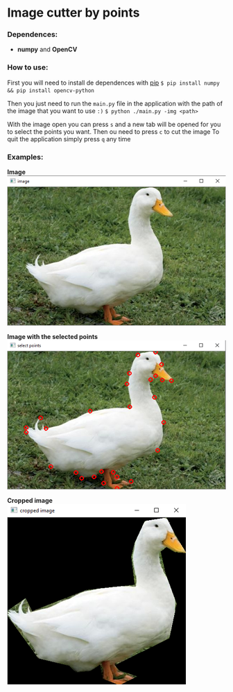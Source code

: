 # Image cutter by points

### Dependences:
- **numpy** and **OpenCV**

### How to use:
First you will need to install de dependences with [pip](https://pypi.org/project/pip/)
`$ pip install numpy && pip install opencv-python`

Then you just need to run the `main.py` file in the application with the path of the image that you want to use `:)`
`$ python ./main.py -img <path>`

With the image open you can press `s` and a new tab will be opened for you to select the points you want. Then ou need to press `c` to cut the image
To quit the application simply press `q` any time

### Examples:
**Image**  
![](./examples/1.png)

**Image with the selected points**  
![](./examples/2.png)

**Cropped image**  
![](./examples/3.png)
